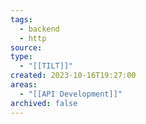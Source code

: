 ```yaml
---
tags:
  - backend
  - http
source: 
type:
  - "[[TILT]]"
created: 2023-10-16T19:27:00
areas:
  - "[[API Development]]"
archived: false
---
```

